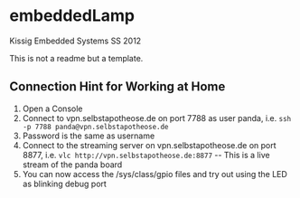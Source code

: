 embeddedLamp
========

Kissig Embedded Systems SS 2012

This is not a readme but a template.

Connection Hint for Working at Home
---------------------------------

1. Open a Console
2. Connect to vpn.selbstapotheose.de on port 7788 as user panda, i.e.
`ssh -p 7788 panda@vpn.selbstapotheose.de`
3. Password is the same as username
4. Connect to the streaming server on vpn.selbstapotheose.de on port 8877, i.e.
`vlc http://vpn.selbstapotheose.de:8877` -- This is a live stream of the panda board
5. You can now access the /sys/class/gpio files and try out using the LED as blinking debug port
